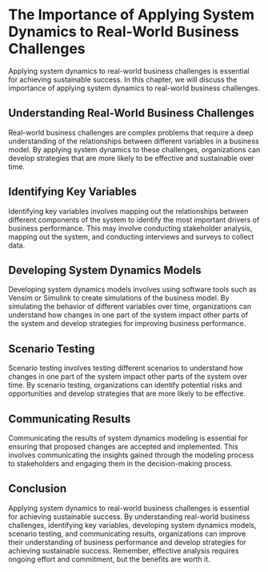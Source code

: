 # The Importance of Applying System Dynamics to Real-World Business Challenges

Applying system dynamics to real-world business challenges is essential for achieving sustainable success. In this chapter, we will discuss the importance of applying system dynamics to real-world business challenges.

Understanding Real-World Business Challenges
--------------------------------------------

Real-world business challenges are complex problems that require a deep understanding of the relationships between different variables in a business model. By applying system dynamics to these challenges, organizations can develop strategies that are more likely to be effective and sustainable over time.

Identifying Key Variables
-------------------------

Identifying key variables involves mapping out the relationships between different components of the system to identify the most important drivers of business performance. This may involve conducting stakeholder analysis, mapping out the system, and conducting interviews and surveys to collect data.

Developing System Dynamics Models
---------------------------------

Developing system dynamics models involves using software tools such as Vensim or Simulink to create simulations of the business model. By simulating the behavior of different variables over time, organizations can understand how changes in one part of the system impact other parts of the system and develop strategies for improving business performance.

Scenario Testing
----------------

Scenario testing involves testing different scenarios to understand how changes in one part of the system impact other parts of the system over time. By scenario testing, organizations can identify potential risks and opportunities and develop strategies that are more likely to be effective.

Communicating Results
---------------------

Communicating the results of system dynamics modeling is essential for ensuring that proposed changes are accepted and implemented. This involves communicating the insights gained through the modeling process to stakeholders and engaging them in the decision-making process.

Conclusion
----------

Applying system dynamics to real-world business challenges is essential for achieving sustainable success. By understanding real-world business challenges, identifying key variables, developing system dynamics models, scenario testing, and communicating results, organizations can improve their understanding of business performance and develop strategies for achieving sustainable success. Remember, effective analysis requires ongoing effort and commitment, but the benefits are worth it.
